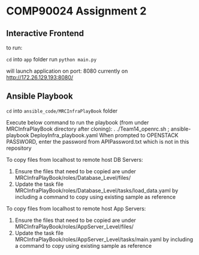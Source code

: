 # COMP90024 Assignment 2

## Interactive Frontend

to run:

`cd` into `app` folder
run `python main.py`

will launch application on port: 8080
currently on http://172.26.129.193:8080/

## Ansible Playbook

`cd` into `ansible_code/MRCInfraPlayBook` folder

Execute below command to run the playbook (from under MRCInfraPlayBook directory after cloning):
        . ./Team14_openrc.sh ; ansible-playbook DeployInfra_playbook.yaml 
When prompted to OPENSTACK PASSWORD, enter the password from APIPassword.txt which is not in this repository

To copy files from localhost to remote host DB Servers:
1. Ensure the files that need to be copied are under MRCInfraPlayBook/roles/Database_Level/files/
2. Update the task file MRCInfraPlayBook/roles/Database_Level/tasks/load_data.yaml by including a command to copy using existing sample as reference 

To copy files from localhost to remote host App Servers:
1. Ensure the files that need to be copied are under MRCInfraPlayBook/roles/AppServer_Level/files/
2. Update the task file MRCInfraPlayBook/roles/AppServer_Level/tasks/main.yaml by including a command to copy using existing sample as reference 
